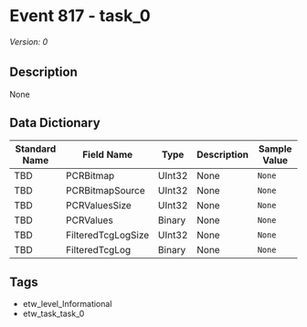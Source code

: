 # Event 817 - task_0
###### Version: 0

## Description
None

## Data Dictionary
|Standard Name|Field Name|Type|Description|Sample Value|
|---|---|---|---|---|
|TBD|PCRBitmap|UInt32|None|`None`|
|TBD|PCRBitmapSource|UInt32|None|`None`|
|TBD|PCRValuesSize|UInt32|None|`None`|
|TBD|PCRValues|Binary|None|`None`|
|TBD|FilteredTcgLogSize|UInt32|None|`None`|
|TBD|FilteredTcgLog|Binary|None|`None`|

## Tags
* etw_level_Informational
* etw_task_task_0